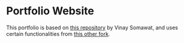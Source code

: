 # Portfolio Website

This portfolio is based on [this repository](https://github.com/vinaysomawat/vinaysomawat.github.io) by Vinay Somawat, and uses certain functionalities from [this other fork](https://github.com/SuperslowJelly/superslowjelly.github.io).
